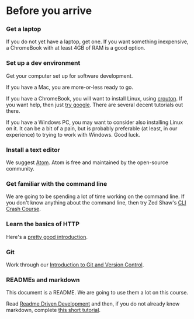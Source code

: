 # Before you arrive

### Get a laptop

If you do not yet have a laptop, get one. If you want something inexpensive, a
ChromeBook with at least 4GB of RAM is a good option.

### Set up a dev environment

Get your computer set up for software development. 

If you have a Mac, you are more-or-less ready to go. 

If you have a ChromeBook, you will want to install Linux, using [crouton](https://git.io/crouton). If you want help, then just
[try google](https://goo.gl/3WYu44). There are several decent tutorials out there.

If you have a Windows PC, you may want to consider also installing Linux on it.
It can be a bit of a pain, but is probably preferable (at least, in our experience)
to trying to work with Windows. Good luck.

### Install a text editor

We suggest [Atom](https://atom.io/). Atom is free and maintained by the 
open-source community.

### Get familiar with the command line

We are going to be spending a lot of time working on the command line.
If you don't know anything about the command line, then try Zed Shaw's
[CLI Crash Course](http://cli.learncodethehardway.org/).

### Learn the basics of HTTP

Here's a [pretty good introduction](https://goo.gl/FuiuVV).

### Git

Work through our [Introduction to Git and Version Control](https://goo.gl/zxT727).

### READMEs and markdown

This document is a README. We are going to use them a lot on this course.

Read [Readme Driven Development](https://goo.gl/DCWsCC) and then, if you do not
already know markdown, complete [this short tutorial](http://markdowntutorial.com/).